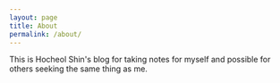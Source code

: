 ```yaml
---
layout: page
title: About
permalink: /about/
---
```


This is Hocheol Shin's blog for taking notes for myself and possible for others seeking the same thing as me.
